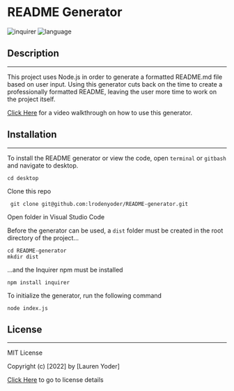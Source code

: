 # README Generator
  
  ![inquirer](https://img.shields.io/badge/inquirer-^8.2.0-blue)
  ![language](https://img.shields.io/badge/language-JavaScript-yellow)
  

  ## Description

  ----------------------

  This project uses Node.js in order to generate a formatted README.md file based on user input. Using this generator cuts back on the time to create a professionally formatted README, leaving the user more time to work on the project itself.

  [Click Here]() for a video walkthrough on how to use this generator.


  ## Installation

  ----------------------------------------------------

  To install the README generator or view the code, open `terminal` or `gitbash` and navigate to desktop.

    cd desktop


Clone this repo

     git clone git@github.com:lrodenyoder/README-generator.git
  
Open folder in Visual Studio Code

Before the generator can be used, a `dist` folder must be created in the root directory of the project...

    cd README-generator
    mkdir dist

...and the Inquirer npm must be installed

    npm install inquirer

To initialize the generator, run the following command

    node index.js
   
 ## License

  -----------------------

  MIT License 

  Copyright (c) [2022] by [Lauren Yoder]

  [Click Here](https://choosealicense.com/licenses/mit/) to go to license details